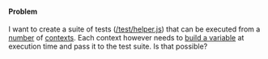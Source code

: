 #### Problem

I want to create a suite of tests ([/test/helper.js](https://github.com/kevinhodges/jest-test/blob/master/test/helper.js)) that can be executed from a [number](https://github.com/kevinhodges/jest-test/blob/master/test/minus.test.js) of [contexts](https://github.com/kevinhodges/jest-test/blob/master/test/sum.test.js). Each context however needs to [build a variable](https://github.com/kevinhodges/jest-test/blob/master/test/sum.test.js#L12) at execution time and pass it to the test suite. Is that possible?
